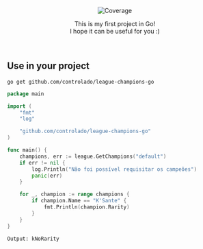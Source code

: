 <div align=center> 

![Coverage](https://img.shields.io/badge/Coverage-96.4%25-blue)

This is my first project in Go! <br>
I hope it can be useful for you :)

</div>
<br>

## Use in your project

    go get github.com/controlado/league-champions-go

```go
package main

import (
	"fmt"
	"log"

	"github.com/controlado/league-champions-go"
)

func main() {
	champions, err := league.GetChampions("default")
	if err != nil {
		log.Println("Não foi possível requisitar os campeões")
		panic(err)
	}

	for _, champion := range champions {
		if champion.Name == "K'Sante" {
			fmt.Println(champion.Rarity)
		}
	}
}
```

    Output: kNoRarity
